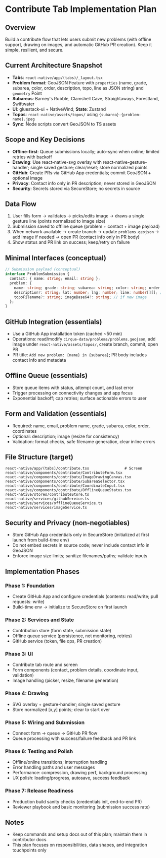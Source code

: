 # Contribute Tab Implementation Plan

## Overview
Build a contribute flow that lets users submit new problems (with offline support, drawing on images, and automatic GitHub PR creation). Keep it simple, resilient, and secure.

## Current Architecture Snapshot
- **Tabs**: `react-native/app/(tabs)/_layout.tsx`
- **Problem format**: GeoJSON Feature with `properties` (name, grade, subarea, color, order, description, topo, line as JSON string) and `geometry` Point
- **Subareas**: Barney's Rubble, Clamshell Cave, Straightaways, Forestland, Swiftwater
- **UI**: gluestack-ui + NativeWind; **State**: Zustand
- **Topos**: `react-native/assets/topos/` using `{subarea}-{problem-name}.jpeg`
- **Sync**: Node scripts convert GeoJSON to TS assets

## Scope and Key Decisions
- **Offline-first**: Queue submissions locally; auto-sync when online; limited retries with backoff
- **Drawing**: Use react-native-svg overlay with react-native-gesture-handler; single saved gesture; clear/reset; store normalized points
- **GitHub**: Create PRs via GitHub App credentials; commit GeoJSON + optional image
- **Privacy**: Contact info only in PR description; never stored in GeoJSON
- **Security**: Secrets stored via SecureStore; no secrets in source

## Data Flow
1. User fills form → validates → picks/edits image → draws a single gesture line (points normalized to image size)
2. Submission saved to offline queue (problem + contact + image payload)
3. When network available → create branch → update `problems.geojson` → add image if needed → open PR (contact info only in PR body)
4. Show status and PR link on success; keep/retry on failure

## Minimal Interfaces (conceptual)
```ts
// Submission payload (conceptual)
interface ProblemSubmission {
  contact: { name: string; email: string };
  problem: {
    name: string; grade: string; subarea: string; color: string; order: number;
    description?: string; lat: number; lng: number; line: number[][]; // normalized points
    topoFilename?: string; imageBase64?: string; // if new image
  };
}
```

## GitHub Integration (essentials)
- Use a GitHub App installation token (cached ~50 min)
- Operations: read/modify `cirque-data/problems/problems.geojson`, add image under `react-native/assets/topos/`, create branch, commit, open PR
- PR title: `Add new problem: {name} in {subarea}`; PR body includes contact info and metadata

## Offline Queue (essentials)
- Store queue items with status, attempt count, and last error
- Trigger processing on connectivity changes and app focus
- Exponential backoff; cap retries; surface actionable errors to user

## Form and Validation (essentials)
- Required: name, email, problem name, grade, subarea, color, order, coordinates
- Optional: description; image (resize for consistency)
- Validation: format checks, safe filename generation, clear inline errors

## File Structure (target)
```
react-native/app/(tabs)/contribute.tsx                # Screen
react-native/components/contribute/ContributeForm.tsx
react-native/components/contribute/ImageDrawingCanvas.tsx
react-native/components/contribute/SubareaSelector.tsx
react-native/components/contribute/CoordinateInput.tsx
react-native/components/contribute/OfflineQueueStatus.tsx
react-native/stores/contributeStore.ts
react-native/services/githubService.ts
react-native/services/offlineQueueService.ts
react-native/services/imageService.ts
```

## Security and Privacy (non-negotiables)
- Store GitHub App credentials only in SecureStore (initialized at first launch from build-time env)
- Do not embed secrets in source code; never include contact info in GeoJSON
- Enforce image size limits; sanitize filenames/paths; validate inputs

## Implementation Phases

### Phase 1: Foundation
- Create GitHub App and configure credentials (contents: read/write; pull requests: write)
- Build-time env → initialize to SecureStore on first launch

### Phase 2: Services and State
- Contribution store (form state, submission state)
- Offline queue service (persistence, net monitoring, retries)
- GitHub service (token, file ops, PR creation)

### Phase 3: UI
- Contribute tab route and screen
- Form components (contact, problem details, coordinate input, validation)
- Image handling (picker, resize, filename generation)

### Phase 4: Drawing
- SVG overlay + gesture-handler; single saved gesture
- Store normalized [x,y] points; clear to start over

### Phase 5: Wiring and Submission
- Connect form → queue → GitHub PR flow
- Queue processing with success/failure feedback and PR link

### Phase 6: Testing and Polish
- Offline/online transitions; interruption handling
- Error handling paths and user messages
- Performance: compression, drawing perf, background processing
- UX polish: loading/progress, autosave, success feedback

### Phase 7: Release Readiness
- Production build sanity checks (credentials init, end-to-end PR)
- Reviewer playbook and basic monitoring (submission success rate)

## Notes
- Keep commands and setup docs out of this plan; maintain them in contributor docs
- This plan focuses on responsibilities, data shapes, and integration touchpoints only
